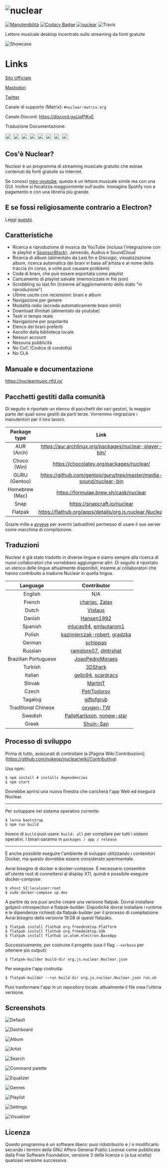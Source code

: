 # ![nuclear](https://i.imgur.com/oT1006i.png) 
[![Manutenibilità](https://api.codeclimate.com/v1/badges/a15c4888a63c900f6cc1/maintainability)](https://codeclimate.com/github/nukeop/nuclear/maintainability) [![Codacy Badge](https://api.codacy.com/project/badge/Grade/30750586202742279fa8958a12e519ed)](https://www.codacy.com/app/nukeop/nuclear?utm_source=github.com&amp;utm_medium=referral&amp;utm_content=nukeop/nuclear&amp;utm_campaign=Badge_Grade) [![nuclear](https://snapcraft.io//nuclear/badge.svg)](https://snapcraft.io/nuclear) ![Travis](https://api.travis-ci.org/nukeop/nuclear.svg?branch=master)

Lettore musicale desktop incentrato sullo streaming da fonti gratuite 

![Showcase](https://i.imgur.com/G9BqIHl.png)

# Links

[Sito Ufficiale](https://nuclear.js.org)

[Mastodon](https://fosstodon.org/@nuclearplayer)

[Twitter](https://twitter.com/nuclear_player)

Canale di supporto (Matrix): `#nuclear:matrix.org`

Canale Discord: https://discord.gg/JqPjKxE

Traduzione Documentazione: 

<kbd>[<img title="Deutsch" alt="Deutsch" src="https://cdn.statically.io/gh/hjnilsson/country-flags/master/svg/de.svg" width="22">](docs/README-de.md)</kbd>
<kbd>[<img title="Português" alt="Português" src="https://cdn.statically.io/gh/hjnilsson/country-flags/master/svg/br.svg" width="22">](README-ptbr.md)</kbd>
<kbd>[<img title="Svenska" alt="Svenska" src="https://cdn.statically.io/gh/hjnilsson/country-flags/master/svg/se.svg" width="22">](README-se.md)</kbd>
<kbd>[<img title="English" alt="English" src="https://cdn.statically.io/gh/hjnilsson/country-flags/master/svg/us.svg" width="22">](../README.md)</kbd>
<kbd>[<img title="Hebrew" alt="Hebrew" src="https://cdn.statically.io/gh/hjnilsson/country-flags/master/svg/il.svg" width="22">](README-he.md)</kbd>
<kbd>[<img title="Italiano" alt="Italiano" src="https://cdn.statically.io/gh/hjnilsson/country-flags/master/svg/it.svg" width="22">](README-it.md)</kbd>
<kbd>[<img title="Indonesia" alt="Indonesia" src="https://cdn.statically.io/gh/hjnilsson/country-flags/master/svg/id.svg" width="22">](docs/README-id.md)</kbd>
<kbd>[<img title="Français" alt="Français" src="https://cdn.statically.io/gh/hjnilsson/country-flags/master/svg/fr.svg" width="22">](docs/README-fr.md)</kbd>

## Cos'è Nuclear?
Nuclear è un programma di streaming musicale gratuito che estrae contenuti da fonti gratuite su Internet.

Se conosci [mps-youtube](https://github.com/mps-youtube/mps-youtube), questo è un lettore musicale simile ma con una GUI.
Inoltre si focalizza maggiormente sull'audio. Immagina Spotify non a pagamento e con una libreria più grande.

## E se fossi religiosamente contrario a Electron?
Leggi [questo](docs/electron.md).

## Caratteristiche

- Ricerca e riproduzione di musica da YouTube (inclusa l'integrazione con le playlist e [SponsorBlock](https://sponsor.ajay.app/)), Jamendo, Audius e SoundCloud
- Ricerca di album (alimentato da Last.fm e Discogs), visualizzazione album, ricerca automatica dei brani in base all'artista e al nome della traccia (in corso, a volte può causare problemi)
- Coda di brani, che può essere esportata come playlist
- Caricamento di playlist salvate (memorizzate in file json)
- Scrobbling su last.fm (insieme all'aggiornamento dello stato "in riproduzione")
- Ultime uscite con recensioni: brani e album
- Navigazione per genere
- Modalità radio (accoda automaticamente brani simili)
- Download illimitati (alimentato da youtube)
- Testi in tempo reale
- Navigazione per popolarità
- Elenco dei brani preferiti
- Ascolto dalla biblioteca locale
- Nessun account
- Nessuna pubblicità
- No CoC (Codice di condotta)
- No CLA

## Manuale e documentazione
https://nuclearmusic.rtfd.io/

## Pacchetti gestiti dalla comunità

Di seguito è riportato un elenco di pacchetti dei vari gestori, la maggior parte dei quali sono gestiti da parti terze. Vorremmo ringraziare i manutentori per il loro lavoro.

| Package type   | Link                                                               | Maintainer                                    |
|:--------------:|:------------------------------------------------------------------:|:---------------------------------------------:|
| AUR (Arch)     | https://aur.archlinux.org/packages/nuclear-player-bin/             | [mikelpint](https://github.com/mikelpint)     |
| Choco (Win)    | https://chocolatey.org/packages/nuclear/                           | [JourneyOver](https://github.com/JourneyOver) |
| GURU (Gentoo)  | https://github.com/gentoo/guru/tree/master/media-sound/nuclear-bin | [scardracs](https://github.com/scardracs)     |
| Homebrew (Mac) | https://formulae.brew.sh/cask/nuclear                              | Homebrew                                      |
| Snap           | https://snapcraft.io/nuclear                                       | [nukeop](https://github.com/nukeop)           |
| Flatpak        | https://flathub.org/apps/details/org.js.nuclear.Nuclear            | [advaithm](https://github.com/advaithm)       |

Grazie mille a [ayyeve](https://github.com/ayyEve) per avermi (advaithm) permesso di usare il suo server come macchina di compilazione.
## Traduzioni
Nuclear è già stato tradotto in diverse lingue e siamo sempre alla ricerca di nuovi collaboratori che vorrebbero aggiungerne altri. Di seguito è riportato un elenco delle lingue attualmente disponibili, insieme ai collaboratori che hanno contribuito a tradurre Nuclear in quella lingua.

| Language             | Contributor                                                                                          |
|:--------------------:|:----------------------------------------------------------------------------------------------------:|
| English              | N/A                                                                                                  |
| French               | [charjac](https://github.com/charjac), [Zalax](https://github.com/Zalaxx)                            |
| Dutch                | [Vistaus](https://github.com/Vistaus)                                                                |
| Danish               | [Hansen1992](https://github.com/Hansen1992)                                                          |
| Spanish              | [mlucas94](https://github.com/mlucas94), [emlautarom1](https://github.com/emlautarom1)               |
| Polish               | [kazimierczak-robert](https://github.com/kazimierczak-robert), [gradzka](https://github.com/gradzka) |
| German               | [schippas](https://github.com/schippas)                                                              |
| Russian              | [ramstore07](https://github.com/ramstore07), [dmtrshat](https://github.com/dmtrshat)                 |
| Brazilian Portuguese | [JoaoPedroMoraes](https://github.com/JoaoPedroMoraes)                                                |
| Turkish              | [3DShark](https://github.com/3DShark)                                                                |
| Italian              | [gello94](https://github.com/gello94), [scardracs](https://github.com/scardracs)                     |
| Slovak               | [MartinT](https://github.com/MartinTuroci)                                                           |
| Czech                | [PetrTodorov](https://github.com/PetrTodorov)                                                        |
| Tagalog              | [giftofgrub](https://github.com/giftofgrub)                                                          |
| Traditional Chinese  | [oxygen-TW](https://github.com/oxygen-TW)                                                            |
| Swedish              | [PalleKarlsson](https://github.com/PalleKarlsson), [nonew-star](https://github.com/nonew-star)       |
| Greek                | [Shuin-San](https://github.com/Shuin-San)                                                            |

## Processo di sviluppo

Prima di tutto, assicurati di controllare la [Pagina Wiki Contribuzioni] (https://github.com/nukeop/nuclear/wiki/Contributing).

Usa npm:
```shell
$ npm install # installs dependencies
$ npm start
```

Dovrebbe aprirsi una nuova finestra che caricherà l'app Web ed eseguirà Nuclear.

---
Per sviluppare nel sistema operativo corrente:
```shell
$ lerna bootstrap
$ npm run build
```

Invece di `build` puoi usare` build: all` per compilare per tutti i sistemi operativi. I binari saranno in `packages / app / release`

---
È anche possibile eseguire l'ambiente di sviluppo utilizzando i contenitori Docker, ma questo dovrebbe essere considerato sperimentale.

Avrai bisogno di docker e docker-compose. È necessario consentire all'utente root di connettersi al display X11, quindi è possibile eseguire docker-compose:

```shell
$ xhost SI:localuser:root
$ sudo docker-compose up dev
```
A partire da ora puoi anche creare una versione flatpak. Dovrai installare gobject-introspection e flatpak-builder. Dopodiché dovrai installare i runtime e le dipendenze richiesti da flatpak-builder per il processo di compilazione. Avrai bisogno della versione 19.08 di questi flatpaks.
```shell
$ flatpak install flathub org.freedesktop.Platform
$ flatpak install flathub org.freedesktop.Sdk
$ flatpak install flathub io.atom.electron.BaseApp
```
Successivamente, per costruire il progetto (usa il flag `--verbose` per ottenere più output):
```shell
$ flatpak-builder build-dir org.js.nuclear.Nuclear.json
```
Per eseguire l'app costruita:
```shell
$ flatpak-builder --run build-dir org.js.nuclear.Nuclear.json run.sh
```
Puoi trasformare l'app in un repository locale. attualmente il file crea l'ultima versione.

## Screenshots

![Default](./screenshots/screenshot_default.jpg)

![Dashboard](./screenshots/screenshot_dashboard.jpg)

![Album](./screenshots/screenshot_album.jpg)

![Artist](./screenshots/screenshot_artist.jpg)

![Search](./screenshots/screenshot_search.jpg)

![Command palette](./screenshots/screenshot_command_palette.jpg)

![Equalizer](./screenshots/screenshot_equalizer.jpg)

![Genres](./screenshots/screenshot_genres.jpg)

![Playlist](./screenshots/screenshot_playlist.jpg)

![Settings](./screenshots/screenshot_settings.jpg)

![Visualizer](./screenshots/screenshot_visualizer.jpg)

## Licenza

Questo programma è un software libero: puoi ridistribuirlo e / o modificarlo secondo i termini della GNU Affero General Public License come pubblicata dalla Free Software Foundation, versione 3 della licenza o (a tua scelta) qualsiasi versione successiva.
